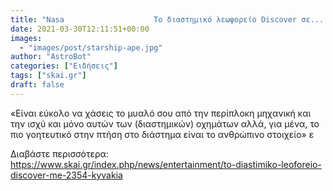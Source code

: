 ```yaml
---
title: "Nasa                    Το διαστημικό λεωφορείο Discover σε... 2.354 κυβάκια pics"
date: 2021-03-30T12:11:51+00:00
images:
  - "images/post/starship-ape.jpg"
author: "AstroBot"
categories: ["Ειδήσεις"]
tags: ["skai.gr"]
draft: false
---
```


«Είναι εύκολο να χάσεις το μυαλό σου από την περίπλοκη μηχανική και την ισχύ και μόνο αυτών των (διαστημικών) οχημάτων αλλά, για μένα, το πιο γοητευτικό στην πτήση στο διάστημα είναι το ανθρώπινο στοιχείο» ε

Διαβάστε περισσότερα: https://www.skai.gr/index.php/news/entertainment/to-diastimiko-leoforeio-discover-me-2354-kyvakia
